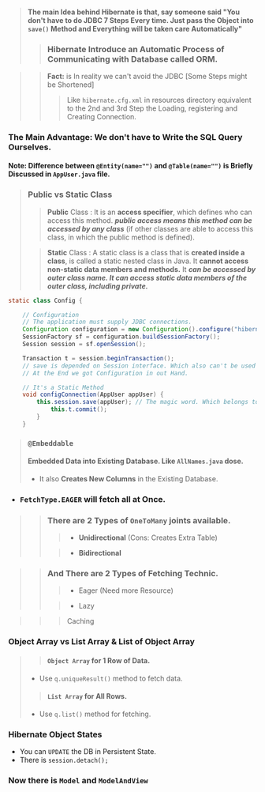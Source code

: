 >#### The main Idea behind **Hibernate** is that, say someone said "You don't have to do JDBC 7 Steps Every time. Just pass the Object into ```save()``` Method and Everything will be taken care **Automatically**"
> >### Hibernate Introduce an Automatic Process of Communicating with Database called **ORM**.

>> **Fact:** is In reality we can't avoid the JDBC [Some Steps might be Shortened]
>> > Like ```hibernate.cfg.xml``` in resources directory equivalent to the 2nd and 3rd Step the Loading, registering and Creating Connection.
### The Main Advantage: We don't have to  Write the SQL Query Ourselves.

#### **Note:** Difference between ```@Entity(name="")``` and ```@Table(name="")``` is Briefly Discussed in ```AppUser.java```  file.
>### Public vs Static Class
>> **Public** Class : It is an **access specifier**, which defines who can access this method. ***public access means this method can be accessed by any class*** (if other classes are able to access this class, in which the public method is defined).
> 
>> **Static** Class : A static class is a class that is **created inside a class**, is called a static nested class in Java. It **cannot access non-static data members and methods.** It ***can be accessed by outer class name. It can access static data members of the outer class, including private.***
```java
static class Config {

    // Configuration
    // The application must supply JDBC connections.
    Configuration configuration = new Configuration().configure("hibernate.cfg.xml").addAnnotatedClass(AppUser.class); // locating the connection configuration file
    SessionFactory sf = configuration.buildSessionFactory();
    Session session = sf.openSession();

    Transaction t = session.beginTransaction();
    // save is depended on Session interface. Which also can't be used to instantiate an Object. Which belongs to SessionFactory, also an Interface.
    // At the End we got Configuration in out Hand.

    // It's a Static Method
    void configConnection(AppUser appUser) {
        this.session.save(appUser); // The magic word. Which belongs to session class. So, call session
            this.t.commit();
        }
    }
```
>### ```@Embeddable```
> #### Embedded Data into Existing Database. Like ```AllNames.java``` dose.
> - It also **Creates New Columns** in the Existing Database.

- ###  ```FetchType.EAGER``` will fetch all at Once.

>>  ### There are 2 Types of ```OneToMany``` joints available.
>> >- **Unidirectional** (Cons: Creates Extra Table)
>> 
>> >- **Bidirectional**

>> ### And There are 2 Types of Fetching Technic.
>> >- Eager (Need more Resource)
>>
>> >- Lazy

 >>>Caching 
 > 
### Object Array vs List Array & List of Object Array
>> #### ```Object Array``` for 1 Row of Data. 
> - Use ```q.uniqueResult()``` method to fetch data.
>
>> #### ```List Array``` for All Rows.
> - Use ```q.list()``` method for fetching.

### Hibernate Object States
- You can ```UPDATE``` the DB in Persistent State.
- There is ```session.detach();``` 

### Now there is ```Model``` and ```ModelAndView```